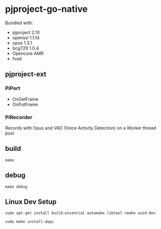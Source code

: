 # pjproject-go-native

Bundled with:
- pjproject 2.10
- openssl 1.1.1d
- opus 1.3.1
- bcg729 1.0.4
- Opencore AMR
- fvad

## pjproject-ext

### PiPort
- OnGetFrame
- OnPutFrame

### PiRecorder

Records with Opus and VAD (Voice Activity Detection) on a Worker thread pool

## build
```
make
```

## debug
```
make debug
```

## Linux Dev Setup
```
sudo apt-get install build-essential automake libtool cmake uuid-dev

sudo make install-deps
```